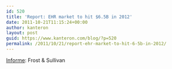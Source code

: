 ```yaml
---
id: 520
title: 'Report: EHR market to hit $6.5B in 2012'
date: 2011-10-21T11:15:24+00:00
author: kanteron
layout: post
guid: https://www.kanteron.com/blog/?p=520
permalink: /2011/10/21/report-ehr-market-to-hit-6-5b-in-2012/
---
```

<a title="https://www.healthimaging.com/index.php?option=com_articles&article=30018" href="https://www.healthimaging.com/index.php?option=com_articles&article=30018" target="_blank">Informe</a>: Frost & Sullivan
